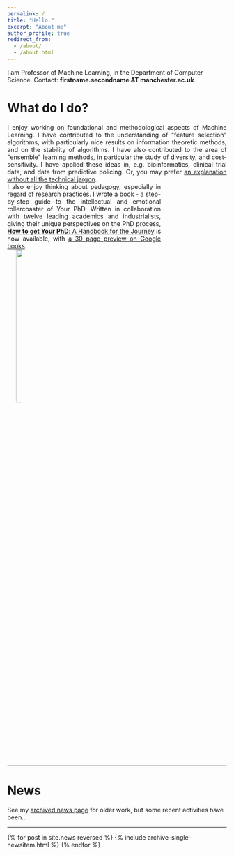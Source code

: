 ```yaml
---
permalink: /
title: "Hello."
excerpt: "About me"
author_profile: true
redirect_from: 
  - /about/
  - /about.html
---
```


I am Professor of Machine Learning, in the Department of Computer Science.
Contact: <b>firstname.secondname AT manchester.ac.uk</b>

What do I do?
======
<div style="text-align: justify;">
I enjoy working on foundational and methodological aspects of Machine Learning.
I have contributed to the understanding of "feature selection" algorithms, with particularly nice results on information theoretic methods, and on the stability of algorithms.
I have also contributed to the area of "ensemble" learning methods, in particular the study of diversity, and cost-sensitivity.
I have applied these ideas in, e.g. bioinformatics, clinical trial data, and data from predictive policing.
Or, you may prefer <a href="{{ base_path }}/nojargon">an explanation without all the technical jargon</a>.
</div>

<div style="width:70%;display:inline-block;vertical-align: top;text-align: justify;">I also enjoy thinking about pedagogy, especially in regard of research practices.  I wrote a book - a step-by-step guide to the intellectual and emotional rollercoaster of Your PhD. Written in collaboration with twelve leading academics and industrialists, giving their unique perspectives on the PhD process, <a href="https://www.amazon.co.uk/dp/0198866925/"><b>How to get Your PhD</b>: A Handbook for the Journey</a> is now available, with <a href="http://bit.ly/2ZXNc2y">a 30 page preview on Google books</a>. <a href="https://profgavinbrown.github.io/news/March2021-book/" rel="permalink"></a></div>
<div style="padding-left:20px;width:30%;display:inline-block; min-width:2.2cm; align: center;vertical-align: middle;"> <img src="https://cdn.waterstones.com/bookjackets/large/9780/1988/9780198866923.jpg" style="width:30%;" /></div><hr />


News
======
See my <a href="{{ base_path }}/newsarchive">archived news page</a> for older work, but some recent activities have been...

<hr>

{% for post in site.news reversed %}
  {% include archive-single-newsitem.html %}
{% endfor %}






